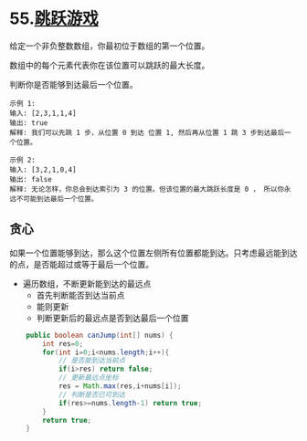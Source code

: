 # 55.[跳跃游戏](https://leetcode-cn.com/problems/jump-game)

给定一个非负整数数组，你最初位于数组的第一个位置。

数组中的每个元素代表你在该位置可以跳跃的最大长度。

判断你是否能够到达最后一个位置。

~~~
示例 1:
输入: [2,3,1,1,4]
输出: true
解释: 我们可以先跳 1 步，从位置 0 到达 位置 1, 然后再从位置 1 跳 3 步到达最后一个位置。

示例 2:
输入: [3,2,1,0,4]
输出: false
解释: 无论怎样，你总会到达索引为 3 的位置。但该位置的最大跳跃长度是 0 ， 所以你永远不可能到达最后一个位置。
~~~

## 贪心

如果一个位置能够到达，那么这个位置左侧所有位置都能到达。只考虑最远能到达的点，是否能超过或等于最后一个位置。

- 遍历数组，不断更新能到达的最远点
  - 首先判断能否到达当前点
  - 能则更新
  - 判断更新后的最远点是否到达最后一个位置



~~~java
    public boolean canJump(int[] nums) {
        int res=0;
        for(int i=0;i<nums.length;i++){
            // 是否能到达当前点
            if(i>res) return false;
            // 更新最远点坐标
            res = Math.max(res,i+nums[i]);
            // 判断是否已可到达
            if(res>=nums.length-1) return true;
        }
        return true;
    }
~~~

